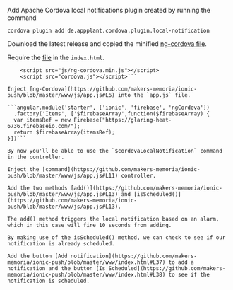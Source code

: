 Add Apache Cordova local notifications plugin created by running the command 

`cordova plugin add de.appplant.cordova.plugin.local-notification`

Download the latest release and copied the minified [ng-cordova file](https://github.com/makers-memoria/ionic-push/blob/master/www/js/ng-cordova.min.js).

Require the [file](https://github.com/makers-memoria/ionic-push/blob/master/www/index.html#L19) in the `index.html`.

```<!-- cordova script (this will be a 404 during development) -->
    <script src="js/ng-cordova.min.js"></script>
    <script src="cordova.js"></script>```

Inject [ng-Cordova](https://github.com/makers-memoria/ionic-push/blob/master/www/js/app.js#L6) into the `app.js` file.

```angular.module('starter', ['ionic', 'firebase', 'ngCordova'])
  .factory('Items', ['$firebaseArray',function($firebaseArray) {
  var itemsRef = new Firebase("https://glaring-heat-6736.firebaseio.com/");
  return $firebaseArray(itemsRef);
}])```

By now you'll be able to use the `$cordovaLocalNotification` command in the controller.

Inject the [command](https://github.com/makers-memoria/ionic-push/blob/master/www/js/app.js#L11) controller.

Add the two methods [add()](https://github.com/makers-memoria/ionic-push/blob/master/www/js/app.js#L13) and [isScheduled()](https://github.com/makers-memoria/ionic-push/blob/master/www/js/app.js#L13).

The add() method triggers the local notification based on an alarm, which in this case will fire 10 seconds from adding.

By making use of the isScheduled() method, we can check to see if our notification is already scheduled.

Add the button [Add notification](https://github.com/makers-memoria/ionic-push/blob/master/www/index.html#L37) to add a notification and the button [Is Scheduled](https://github.com/makers-memoria/ionic-push/blob/master/www/index.html#L38) to see if the notification is scheduled.




